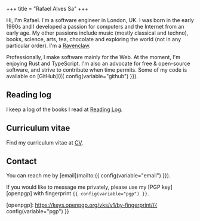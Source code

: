 +++
title = "Rafael Alves Sa"
+++

Hi, I'm Rafael. I'm a software engineer in London, UK. I was born in the early
1990s and I developed a passion for computers and the Internet from an early
age. My other passions include music (mostly classical and techno), books,
science, arts, tea, chocolate and exploring the world (not in any particular
order). I'm a [Ravenclaw](https://www.wizardingworld.com/collections/ravenclaw).

Professionally, I make software mainly for the Web. At the moment, I'm enjoying
Rust and TypeScript. I'm also an advocate for free & open-source software, and
strive to contribute when time permits. Some of my code is available on
[GitHub]({{ config(variable="github") }}).

## Reading log

I keep a log of the books I read at [Reading Log](/reading).

## Curriculum vitae

Find my curriculum vitae at [CV](/cv).

## Contact

You can reach me by [email](mailto:{{ config(variable="email") }}).

If you would like to message me privately, please use my
[PGP key][openpgp] with fingerprint `{{ config(variable="pgp") }}`.

[openpgp]: https://keys.openpgp.org/vks/v1/by-fingerprint/{{ config(variable="pgp") }}
